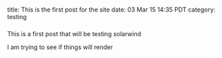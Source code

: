 ###
title: This is the first post for the site
date: 03 Mar 15 14:35 PDT
category: testing
###

This is a first post that will be testing solarwind

I am trying to see if things will render
